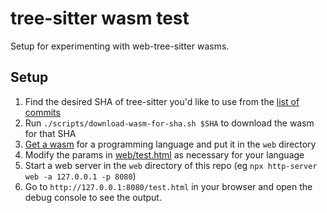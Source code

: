 # tree-sitter wasm test

Setup for experimenting with web-tree-sitter wasms.

## Setup

1. Find the desired SHA of tree-sitter you'd like to use from the [list of commits](https://github.com/tree-sitter/tree-sitter/commits/master)
2. Run `./scripts/download-wasm-for-sha.sh $SHA` to download the wasm for that SHA
3. [Get a wasm](https://github.com/tree-sitter/tree-sitter/blob/master/lib/binding_web/README.md#generate-wasm-language-files) for a programming language and put it in the `web` directory
4. Modify the params in [web/test.html](web/test.html) as necessary for your language
5. Start a web server in the `web` directory of this repo (eg `npx http-server web -a 127.0.0.1 -p 8080`)
6. Go to `http://127.0.0.1:8080/test.html` in your browser and open the debug console to see the output.
